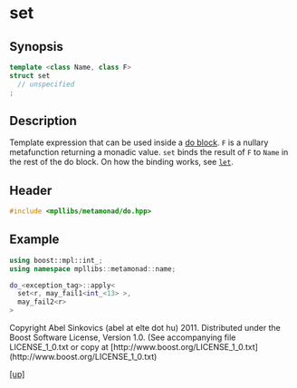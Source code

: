 # set

## Synopsis

```cpp
template <class Name, class F>
struct set
  // unspecified
;
```

## Description

Template expression that can be used inside a [do block](do_.html). `F` is a
nullary metafunction returning a monadic value. `set` binds the result of `F` to
`Name` in the rest of the do block. On how the binding works, see
[`let`](let.html).

## Header

```cpp
#include <mpllibs/metamonad/do.hpp>
```

## Example

```cpp
using boost::mpl::int_;
using namespace mpllibs::metamonad::name;

do_<exception_tag>::apply<
  set<r, may_fail1<int_<13> >,
  may_fail2<r>
>
```

<p class="copyright">
Copyright Abel Sinkovics (abel at elte dot hu) 2011.
Distributed under the Boost Software License, Version 1.0.
(See accompanying file LICENSE_1_0.txt or copy at
[http://www.boost.org/LICENSE_1_0.txt](http://www.boost.org/LICENSE_1_0.txt)
</p>

[[up]](reference.html)



